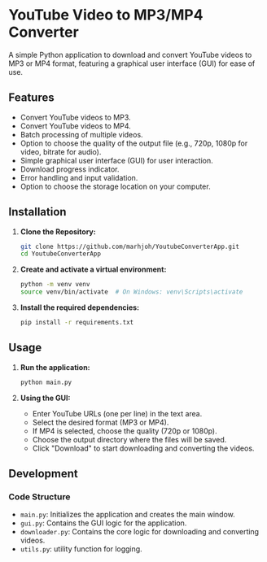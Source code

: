 # YouTube Video to MP3/MP4 Converter

A simple Python application to download and convert YouTube videos to MP3 or MP4 format, featuring a graphical user interface (GUI) for ease of use.

## Features

- Convert YouTube videos to MP3.
- Convert YouTube videos to MP4.
- Batch processing of multiple videos.
- Option to choose the quality of the output file (e.g., 720p, 1080p for video, bitrate for audio).
- Simple graphical user interface (GUI) for user interaction.
- Download progress indicator.
- Error handling and input validation.
- Option to choose the storage location on your computer.

## Installation

1. **Clone the Repository:**

    ```sh
    git clone https://github.com/marhjoh/YoutubeConverterApp.git
    cd YoutubeConverterApp
    ```

2. **Create and activate a virtual environment:**

    ```sh
    python -m venv venv
    source venv/bin/activate  # On Windows: venv\Scripts\activate
    ```

3. **Install the required dependencies:**

    ```sh
    pip install -r requirements.txt
    ```

## Usage

1. **Run the application:**

    ```sh
    python main.py
    ```

2. **Using the GUI:**
    - Enter YouTube URLs (one per line) in the text area.
    - Select the desired format (MP3 or MP4).
    - If MP4 is selected, choose the quality (720p or 1080p).
    - Choose the output directory where the files will be saved.
    - Click "Download" to start downloading and converting the videos.

## Development

### Code Structure

- `main.py`: Initializes the application and creates the main window.
- `gui.py`: Contains the GUI logic for the application.
- `downloader.py`: Contains the core logic for downloading and converting videos.
- `utils.py`: utility function for logging.